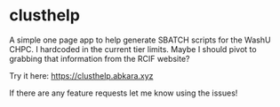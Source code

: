 # clusthelp

A simple one page app to help generate SBATCH scripts for the WashU CHPC. I hardcoded in the current tier limits. Maybe I should pivot to grabbing that information from the RCIF website?

Try it here: https://clusthelp.abkara.xyz

If there are any feature requests let me know using the issues!

